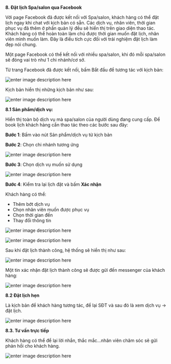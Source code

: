 **8. Đặt lịch Spa/salon qua Facebook**

Với page Facebook đã được kết nối với Spa/salon, khách hàng có thể đặt lịch ngay khi chat với kịch bản có sẵn. Các dịch vụ, nhân viên, thời gian phục vụ đã thêm ở phần quản lý đều sẽ hiển thị trên giao diện thao tác. Khách hàng có thể hoàn toàn làm chủ được thời gian muốn đặt lịch, nhân viên mình muốn làm. Đây là điều tích cực đối với trải nghiệm đặt lịch làm đẹp nói chung.

Một page Facebook có thể kết nối với nhiều spa/salon, khi đó mỗi spa/salon sẽ đóng vai trò như 1 chi nhánh/cơ sở. 

Từ trang Facebook đã được kết nối, bấm Bắt đầu để tương tác với kịch bản:

![enter image description here](https://chatbizfly.mediacdn.vn/2023/02/22/chatbot/img_z40jpg1677038762.jpg)

Kịch bản hiển thị những kịch bản như sau:

![enter image description here](https://chatbizfly.mediacdn.vn/2023/02/22/chatbot/img_z41jpg1677039266.jpg)

**8.1 Sản phẩm/dịch vụ:**

Hiển thị toàn bộ dịch vụ mà spa/salon của người dùng đang cung cấp. Để book lịch khách hàng cần thao tác theo các bước sau đây:

**Bước 1**: Bấm vào nút Sản phẩm/dịch vụ từ kịch bản

**Bước 2**: Chọn chi nhánh tương ứng

![enter image description here](https://chatbizfly.mediacdn.vn/2023/02/22/chatbot/img_z42jpg1677040044.jpg)

**Bước 3**: Chọn dịch vụ muốn sử dụng

![enter image description here](https://chatbizfly.mediacdn.vn/2023/02/22/chatbot/img_z43jpg1677041384.jpg)

**Bước 4**: Kiểm tra lại lịch đặt và bấm **Xác nhận**

Khách hàng có thể:

- Thêm bớt dịch vụ
- Chọn nhân viên muốn được phục vụ
- Chọn thời gian đến
- Thay đổi thông tin

![enter image description here](https://chatbizfly.mediacdn.vn/2023/02/22/chatbot/img_z44jpg1677041539.jpg)

![enter image description here](https://chatbizfly.mediacdn.vn/2023/02/22/chatbot/img_z45jpg1677048761.jpg)

Sau khi đặt lịch thành công, hệ thống sẽ hiển thị như sau:

![enter image description here](https://chatbizfly.mediacdn.vn/2023/02/22/chatbot/img_Z46jpg1677048868.jpg)

Một tin xác nhận đặt lịch thành công sẽ được gửi đến messenger của khách hàng:

![enter image description here](https://chatbizfly.mediacdn.vn/2023/02/22/chatbot/img_z47jpg1677048952.jpg)

**8.2 Đặt lịch hẹn**

Là kịch bản để khách hàng tương tác, để lại SĐT và sau đó là xem dịch vụ -> đặt lịch.

![enter image description here](https://chatbizfly.mediacdn.vn/2023/02/22/chatbot/img_z48jpg1677050235.jpg)

**8.3. Tư vấn trực tiếp**

Khách hàng có thể để lại lời nhắn, thắc mắc...nhân viên chăm sóc sẽ gửi phản hồi cho khách hàng.

![enter image description here](https://chatbizfly.mediacdn.vn/2023/02/22/chatbot/img_z49jpg1677060563.jpg)





